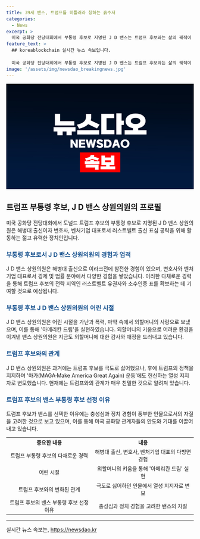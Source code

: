 ```yaml
---
title: 39세 밴스, 트럼프를 히틀러라 칭하는 흙수저
categories:
  - News
excerpt: >
  미국 공화당 전당대회에서 부통령 후보로 지명된 J D 밴스는 트럼프 후보와는 삶의 궤적이 180도 달랐던 금수저였다. 가난과 폭력 속에서 외할머니의 사랑으로 자란 밴스는 해병대 병사이자 변호사, 벤처기업 대표 출신으로, 인도계 아내와 세 자녀를 둔 유력 정치인이다. 전에는 트럼프를 비판하며 극혐했지만, 지금은 트럼프 지지자로 전환해 뜨거운 지지를 받고 있다. 트럼프가 밴스를 선택한 이유는 충성심에 있다는 분석도 나왔다.
feature_text: >
  ## koreablockchain 실시간 뉴스 속보입니다.

  미국 공화당 전당대회에서 부통령 후보로 지명된 J D 밴스는 트럼프 후보와는 삶의 궤적이 180도 달랐던 금수저였다. 가난과 폭력 속에서 외할머니의 사랑으로 자란 밴스는 해병대 병사이자 변호사, 벤처기업 대표 출신으로, 인도계 아내와 세 자녀를 둔 유력 정치인이다. 전에는 트럼프를 비판하며 극혐했지만, 지금은 트럼프 지지자로 전환해 뜨거운 지지를 받고 있다. 트럼프가 밴스를 선택한 이유는 충성심에 있다는 분석도 나왔다.
image: '/assets/img/newsdao_breakingnews.jpg'
---
```


<p><img src="/assets/img/newsdao_breakingnews.jpg" alt="koreablockchain 속보" /></p>

<h2 data-ke-size="size26">트럼프 부통령 후보, J D 밴스 상원의원의 프로필</h2>

<p data-ke-size="size16">미국 공화당 전당대회에서 도널드 트럼프 후보의 부통령 후보로 지명된 J D 밴스 상원의원은 해병대 출신이자 변호사, 벤처기업 대표로서 러스트벨트 출신 표심 공략을 위해 활동하는 젊고 유력한 정치인입니다.</p>

<h3><span style="color: #1a5490;">부통령 후보로서 J D 밴스 상원의원의 경험과 업적</span></h3>

<p data-ke-size="size16">J D 밴스 상원의원은 해병대 출신으로 이라크전에 참전한 경험이 있으며, 변호사와 벤처기업 대표로서 경제 및 법률 분야에서 다양한 경험을 쌓았습니다. 이러한 다채로운 경력을 통해 트럼프 후보의 전략 지역인 러스트벨트 유권자와 소수인종 표를 확보하는 데 기여할 것으로 예상됩니다.</p>

<h3><span style="color: #1a5490;">부통령 후보 J D 밴스 상원의원의 어린 시절</span></h3>

<p data-ke-size="size16">J D 밴스 상원의원은 어린 시절을 가난과 폭력, 마약 속에서 외할머니의 사랑으로 보냈으며, 이를 통해 '아메리칸 드림'을 실현하였습니다. 외할머니의 키움으로 어려운 환경을 이겨낸 밴스 상원의원은 지금도 외할머니에 대한 감사와 애정을 드러내고 있습니다.</p>

<h3><span style="color: #1a5490;">트럼프 후보와의 관계</span></h3>

<p data-ke-size="size16">J D 밴스 상원의원은 과거에는 트럼프 후보를 극도로 싫어했으나, 후에 트럼프의 정책을 지지하며 '마가(MAGA·Make America Great Again) 운동’에도 헌신하는 열성 지지자로 변모했습니다. 현재에는 트럼프와의 관계가 매우 친밀한 것으로 알려져 있습니다.</b></p>

<h3><span style="color: #1a5490;">트럼프 후보의 밴스 부통령 후보 선정 이유</span></h3>

<p data-ke-size="size16">트럼프 후보가 밴스를 선택한 이유에는 충성심과 정치 경험이 풍부한 인물으로서의 자질을 고려한 것으로 보고 있으며, 이를 통해 미국 공화당 관계자들의 안도와 기대를 이끌어내고 있습니다.</p>

<table style="width: 100%;">
<tbody>
<tr>
<td style="text-align: center; height: 17px;"><b>중요한 내용</b></td>
<td style="text-align: center; height: 17px;"><b>내용</b></td>
</tr>
<tr>
<td style="text-align: center; height: 17px;">트럼프 부통령 후보의 다채로운 경력</td>
<td style="text-align: center; height: 17px;">해병대 출신, 변호사, 벤처기업 대표의 다방면 경험</td>
</tr>
<tr>
<td style="text-align: center; height: 17px;">어린 시절</td>
<td style="text-align: center; height: 17px;">외할머니의 키움을 통해 '아메리칸 드림' 실현</td>
</tr>
<tr>
<td style="text-align: center; height: 17px;">트럼프 후보와의 변화된 관계</td>
<td style="text-align: center; height: 17px;">극도로 싫어하던 인물에서 열성 지지자로 변모</td>
</tr>
<tr>
<td style="text-align: center; height: 17px;">트럼프 후보의 밴스 부통령 후보 선정 이유</td>
<td style="text-align: center; height: 17px;">충성심과 정치 경험을 고려한 밴스의 자질</td>
</tr>
</tbody>
</table>

<hr>
실시간 뉴스 속보는, <a href="https://newsdao.kr" rel="dofollow">https://newsdao.kr</a>



